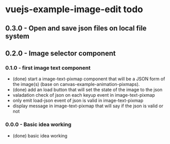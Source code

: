 # vuejs-example-image-edit todo

## 0.3.0 - Open and save json files on local file system

## 0.2.0 - Image selector component

### 0.1.0 - first image text component
* (done) start a image-text-pixmap component that will be a JSON form of the image(s) (base on canvas-example-animation-pixmaps).
* (done) add an load button that will set the state of the image to the json
* valadation check of json on each keyup event in image-text-pixmap
* only emit load-json event of json is valid in image-text-pixmap
* display message in image-text-pixmap that will say if the json is valid or not

### 0.0.0 - Basic idea working
* (done) basic idea working